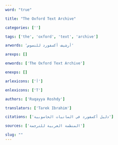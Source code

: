 ```yaml
---
word: "true"

title: "The Oxford Text Archive"

categories: ['']

tags: ['the', 'oxford', 'text', 'archive']

arwords: 'أرشيف أكسفورد للنصوص'

arexps: []

enwords: ['The Oxford Text Archive']

enexps: []

arlexicons: ['أ']

enlexicons: ['T']

authors: ['Ruqayya Roshdy']

translators: ['Tarek Ibrahim']

citations: ['دليل أكسفورد في السانيات الحاسوبية']

sources: ['المنظمة العربية للترجمة']

slug: ""
---
```

